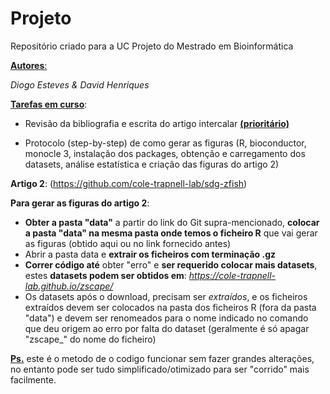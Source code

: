 # **Projeto**
Repositório criado para a UC Projeto do Mestrado em Bioinformática

<ins>**Autores**:</ins>  

*Diogo Esteves & David Henriques*


<ins>**Tarefas em curso**</ins>:

- Revisão da bibliografia e escrita do artigo intercalar <ins>**(prioritário)**</ins>

- Protocolo (step-by-step) de como gerar as figuras (R, bioconductor, monocle 3, instalação dos packages, obtenção e carregamento dos datasets, análise estatística e criação das figuras do artigo 2)

**Artigo 2**:
(https://github.com/cole-trapnell-lab/sdg-zfish)

**Para gerar as figuras do artigo 2**:  
- **Obter a pasta "data"** a partir do link do Git supra-mencionado, **colocar a pasta "data" na mesma pasta onde temos o ficheiro R** que vai gerar as figuras (obtido aqui ou no link fornecido antes)
- Abrir a pasta data e **extrair os ficheiros com terminação .gz**
- **Correr código até** obter "erro" e **ser requerido colocar mais datasets**, estes **datasets podem ser obtidos em**: *https://cole-trapnell-lab.github.io/zscape/*
- Os datasets após o download, precisam ser *extraídos*, e os ficheiros extraídos devem ser colocados na pasta dos ficheiros R (fora da pasta "data") e devem ser renomeados para o nome indicado no comando que deu origem ao erro por falta do dataset (geralmente é só apagar "zscape_" do nome do ficheiro)

<ins>**Ps.**</ins> este é o metodo de o codigo funcionar sem fazer grandes alterações, no entanto pode ser tudo simplificado/otimizado para ser "corrido" mais facilmente.
